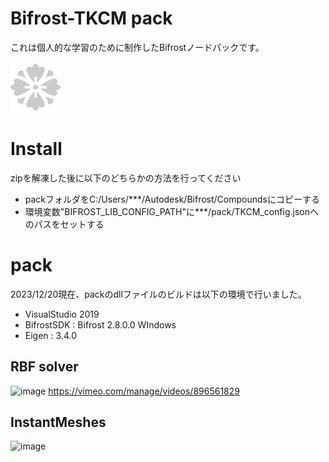# Bifrost-TKCM pack
これは個人的な学習のために制作したBifrostノードパックです。  

<img src="pack/compounds/icon/tkcm.png" width="80px">

# Install
zipを解凍した後に以下のどちらかの方法を行ってください
- packフォルダをC:/Users/***/Autodesk/Bifrost/Compoundsにコピーする
- 環境変数"BIFROST_LIB_CONFIG_PATH"に***/pack/TKCM_config.jsonへのパスをセットする

# pack
2023/12/20現在、packのdllファイルのビルドは以下の環境で行いました。  
- VisualStudio 2019  
- BifrostSDK : Bifrost 2.8.0.0 WIndows  
- Eigen : 3.4.0

## RBF solver
![image](https://github.com/TKCM/Bifrost-TKCMPack/assets/13941074/3341dcf1-6db5-4398-b439-db5db9a7d2ba)
https://vimeo.com/manage/videos/896561829

## InstantMeshes
![image](https://github.com/TKCM/Bifrost-TKCMPack/assets/13941074/6d5adf5c-6be7-48fc-abd5-b906af601d4c)
